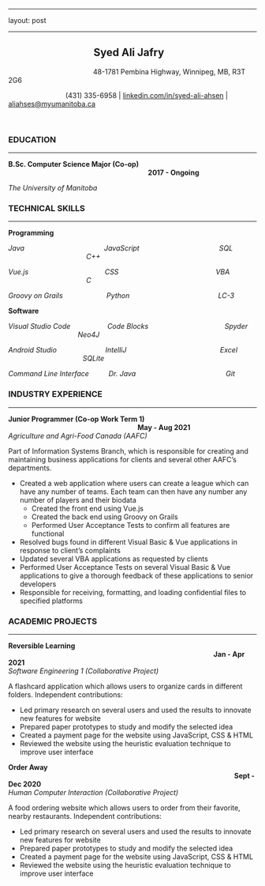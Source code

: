 
---
layout: post

---
## **&emsp;&emsp;&emsp;&emsp;&emsp;&emsp;&emsp;&emsp; Syed Ali Jafry**

&emsp;&emsp;&emsp;&emsp;&emsp;&emsp;&emsp;&emsp;&emsp;&emsp;&emsp;&emsp; 48-1781 Pembina Highway, Winnipeg, MB, R3T 2G6  
  
&emsp;&emsp;&emsp;&emsp;&emsp;&emsp;&emsp;&emsp; 
(431) 335-6958 \| [linkedin.com/in/syed-ali-ahsen](linkedin.com/in/syed-ali-ahsen) \| [aliahses@myumanitoba.ca](aliahses@myumanitoba.ca)  

<br>

### **EDUCATION**

***
  
  **B.Sc. Computer Science Major (Co-op) &emsp;&emsp;&emsp;&emsp;&emsp;&emsp;&emsp;&emsp;&emsp;&emsp;&emsp;&emsp;&emsp;&emsp;&emsp;&emsp;&emsp;&emsp;&emsp;&emsp;
  2017 - Ongoing**  

_The University of Manitoba_  

### **TECHNICAL SKILLS**

***

**Programming**
  
  _Java 
  &emsp;&emsp;&emsp;&emsp;&emsp;&emsp;&emsp;&emsp;&emsp;&emsp;&emsp;
  JavaScript 
  &emsp;&emsp;&emsp;&emsp;&emsp;&emsp;&emsp;&emsp;&emsp;&emsp;&emsp;
  SQL 
  &emsp;&emsp;&emsp;&emsp;&emsp;&emsp;&emsp;&emsp;&emsp;&emsp;&emsp;
  C++_

  _Vue.js
  &emsp;&emsp;&emsp;&emsp;&emsp;&emsp;&emsp;&emsp;&emsp;&emsp;&ensp;
  CSS
  &emsp;&emsp;&emsp;&emsp;&emsp;&emsp;&emsp;&emsp;&emsp;&emsp;&emsp;&emsp;&emsp;&ensp;
  VBA
  &emsp;&emsp;&emsp;&emsp;&emsp;&emsp;&emsp;&emsp;&emsp;&emsp;&emsp;
  C_
    
  
  _Groovy on Grails
  &emsp;&emsp;&emsp;&emsp;&emsp;&ensp;&nbsp;
  Python
  &emsp;&emsp;&emsp;&emsp;&emsp;&emsp;&emsp;&emsp;&emsp;&emsp;&emsp;&emsp;&nbsp;
  LC-3_

  **Software**  

  _Visual Studio Code
  &emsp;&emsp;&emsp;&emsp;&nbsp;&ensp;
  Code Blocks
  &emsp;&emsp;&emsp;&emsp;&emsp;&emsp;&emsp;&emsp;&emsp;&emsp;&ensp;
  Spyder
  &emsp;&emsp;&nbsp;&emsp;&emsp;&emsp;&emsp;&emsp;&emsp;&emsp;&ensp;
  Neo4J_  
  
  _Android Studio
  &emsp;&emsp;&emsp;&emsp;&emsp;&emsp;&ensp;
  IntelliJ
  &emsp;&emsp;&emsp;&emsp;&emsp;&emsp;&emsp;&emsp;&emsp;&emsp;&emsp;&emsp;&emsp;
  Excel
  &emsp;&emsp;&emsp;&emsp;&emsp;&emsp;&emsp;&emsp;&emsp;&emsp;&ensp;
  SQLite_  
  
  _Command Line Interface
  &emsp;&emsp;&nbsp;
  Dr. Java
  &emsp;&emsp;&emsp;&emsp;&emsp;&emsp;&emsp;&emsp;&emsp;&emsp;&ensp;&ensp;&ensp;&ensp;&ensp;
  Git_  

### **INDUSTRY EXPERIENCE**

***
  
  **Junior Programmer (Co-op Work Term 1) 
  &emsp;&emsp;&emsp;&emsp;&emsp;&emsp;&emsp;&emsp;&emsp;&emsp;&emsp;&emsp;&emsp;&emsp;&emsp;&emsp;&emsp;&emsp;&ensp;
  May - Aug 2021**  
  _Agriculture and Agri-Food Canada (AAFC)_  

  Part of Information Systems Branch, which is responsible for creating and maintaining business applications for clients and several other AAFC’s departments.  
  * Created a web application where users can create a league which can have any number of teams. Each team can then have any number any number of players and their biodata  
    * Created the front end using Vue.js
    * Created the back end using Groovy on Grails
    * Performed User Acceptance Tests to confirm all features are functional 
  * Resolved bugs found in different Visual Basic & Vue applications in response to client’s complaints
  * Updated several VBA applications as requested by clients 
  * Performed User Acceptance Tests on several Visual Basic & Vue applications to give a thorough feedback of these applications to senior developers
  * Responsible for receiving, formatting, and loading confidential files to specified platforms 


### **ACADEMIC PROJECTS**

***
  
  **Reversible Learning 
  &emsp;&emsp;&emsp;&emsp;&emsp;&emsp;&emsp;&emsp;&emsp;&emsp;&emsp;&emsp;&emsp;&emsp;&emsp;&emsp;&emsp;&emsp;&emsp;&emsp;&emsp;&emsp;&emsp;&emsp;&emsp;&emsp;&emsp;&emsp;&emsp;&ensp;
  Jan - Apr 2021**  
  _Software Engineering 1 (Collaborative Project)_  

  A flashcard application which allows users to organize cards in different folders. Independent contributions:
  * Led primary research on several users and used the results to innovate new features for website
  * Prepared paper prototypes to study and modify the selected idea 
  *	Created a payment page for the website using JavaScript, CSS & HTML
  *	Reviewed the website using the heuristic evaluation technique to improve user interface

 **Order Away 
 &emsp;&emsp;&emsp;&emsp;&emsp;&emsp;&emsp;&emsp;&emsp;&emsp;&emsp;&emsp;&emsp;&emsp;&emsp;&emsp;&emsp;&emsp;&emsp;&emsp;&emsp;&emsp;&emsp;&emsp;&emsp;&emsp;&emsp;&emsp;&emsp;&emsp;&emsp;&emsp;&ensp;
 Sept - Dec 2020**  
 _Human Computer Interaction (Collaborative Project)_  

 A food ordering website which allows users to order from their favorite, nearby restaurants. Independent contributions:
 * Led primary research on several users and used the results to innovate new features for website
 *	Prepared paper prototypes to study and modify the selected idea 
 *	Created a payment page for the website using JavaScript, CSS & HTML
 *	Reviewed the website using the heuristic evaluation technique to improve user interface
